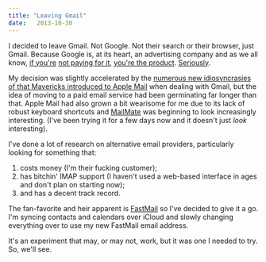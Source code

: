```yaml
---
title: "Leaving Gmail"
date:   2013-10-30
---
```


I decided to leave Gmail. Not Google. Not their search or their browser, just Gmail. Because Google is, at its heart, an advertising company and as we all know, [if you're](http://lifehacker.com/5697167/if-youre-not-paying-for-it-youre-the-product) [not paying for it](http://www.metafilter.com/95152/Userdriven-discontent#3256046), [you're the product](http://www.forbes.com/sites/marketshare/2012/03/05/if-youre-not-paying-for-it-you-become-the-product/). [Seriously](http://bit.ly/1aUIS0Z).

My decision was slightly accelerated by the [numerous new idiosyncrasies of that Mavericks introduced to Apple Mail](http://tidbits.com/article/14219) when dealing with Gmail, but the idea of moving to a paid email service had been germinating far longer than that. Apple Mail had also grown a bit wearisome for me due to its lack of robust keyboard shortcuts and [MailMate](http://freron.com/) was beginning to look increasingly interesting. (I've been trying it for a few days now and it doesn't just _look_ interesting).

I've done a lot of research on alternative email providers, particularly looking for something that:

1. costs money (I'm their fucking customer);
2. has bitchin' IMAP support (I haven't used a web-based interface in ages and don't plan on starting now);
3. and has a decent track record.

The fan-favorite and heir apparent is [FastMail](https://www.fastmail.fm/) so I've decided to give it a go. I'm syncing contacts and calendars over iCloud and slowly changing everything over to use my new FastMail email address.

It's an experiment that may, or may not, work, but it was one I needed to try. So, we'll see.